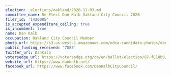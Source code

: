 ```yaml
---
election: _elections/oakland/2020-11-03.md
committee_name: Re-Elect Dan Kalb Oakland City Council 2020
filer_id: '1420085'
is_accepted_expenditure_ceiling: true
is_incumbent: true
name: Dan Kalb
occupation: Oakland City Council Member
photo_url: https://s3-us-west-1.amazonaws.com/odca-candidate-photos/dan-kalb2.png
public_funding_received: '7883'
twitter_url: DanKalb
votersedge_url: https://votersedge.org/ca/en/ballot/election/87-f810b9/address/null/zip/94611/contests/contest/21266/candidate/151389?cty=ca%2falm
website_url: https://www.dankalb.net/
facebook_url: https://www.facebook.com/DanKalbCityCouncil/
---
```

